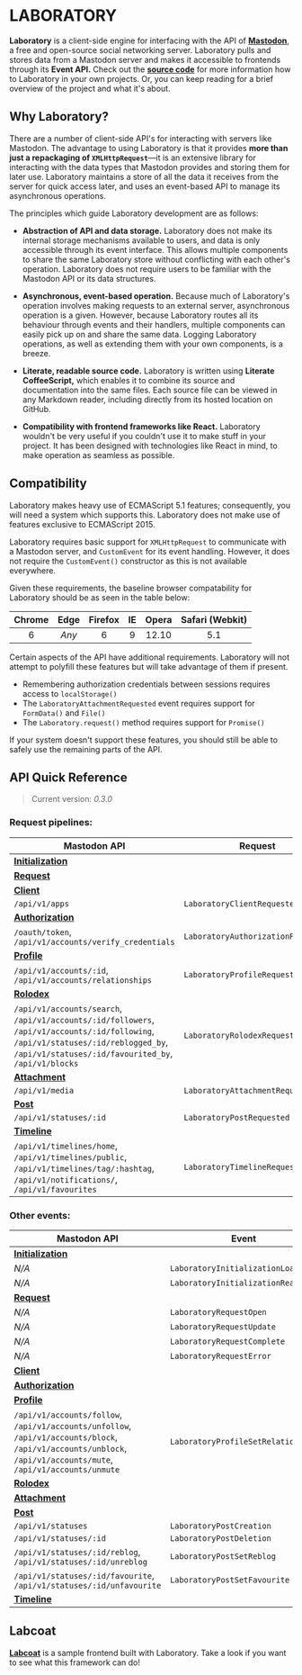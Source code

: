 #  LABORATORY  #

__Laboratory__ is a client-side engine for interfacing with the API of [__Mastodon__](https://github.com/tootsuite/mastodon), a free and open-source social networking server.
Laboratory pulls and stores data from a Mastodon server and makes it accessible to frontends through its __Event API.__
Check out the __[source code](src)__ for more information how to Laboratory in your own projects.
Or, you can keep reading for a brief overview of the project and what it's about.

##  Why Laboratory?  ##

There are a number of client-side API's for interacting with servers like Mastodon.
The advantage to using Laboratory is that it provides **more than just a repackaging of `XMLHttpRequest`**—it is an extensive library for interacting with the data types that Mastodon provides and storing them for later use.
Laboratory maintains a store of all the data it receives from the server for quick access later, and uses an event-based API to manage its asynchronous operations.

The principles which guide Laboratory development are as follows:

 -  __Abstraction of API and data storage.__
    Laboratory does not make its internal storage mechanisms available to users, and data is only accessible through its event interface.
    This allows multiple components to share the same Laboratory store without conflicting with each other's operation.
    Laboratory does not require users to be familiar with the Mastodon API or its data structures.

 -  __Asynchronous, event-based operation.__
    Because much of Laboratory's operation involves making requests to an external server, asynchronous operation is a given.
    However, because Laboratory routes all its behaviour through events and their handlers, multiple components can easily pick up on and share the same data.
    Logging Laboratory operations, as well as extending them with your own components, is a breeze.

 -  __Literate, readable source code.__
    Laboratory is written using __Literate CoffeeScript,__ which enables it to combine its source and documentation into the same files.
    Each source file can be viewed in any Markdown reader, including directly from its hosted location on GitHub.

 -  __Compatibility with frontend frameworks like React.__
    Laboratory wouldn't be very useful if you couldn't use it to make stuff in your project.
    It has been designed with technologies like React in mind, to make operation as seamless as possible.

##  Compatibility  ##

Laboratory makes heavy use of ECMAScript 5.1 features; consequently, you will need a system which supports this.
Laboratory does not make use of features exclusive to ECMAScript 2015.

Laboratory requires basic support for `XMLHttpRequest` to communicate with a Mastodon server, and `CustomEvent` for its event handling.
However, it does not require the `CustomEvent()` constructor as this is not available everywhere.

Given these requirements, the baseline browser compatability for Laboratory should be as seen in the table below:

| Chrome | Edge  | Firefox |  IE   | Opera | Safari (Webkit) |
| :----: | :---: | :-----: | :---: | :---: | :-------------: |
|   6    | _Any_ |    6    |   9   | 12.10 |       5.1       |

Certain aspects of the API have additional requirements.
Laboratory will not attempt to polyfill these features but will take advantage of them if present.

- Remembering authorization credentials between sessions requires access to `localStorage()`
- The `LaboratoryAttachmentRequested` event requires support for `FormData()` and `File()`
- The `Laboratory.request()` method requires support for `Promise()`

If your system doesn't support these features, you should still be able to safely use the remaining parts of the API.

##  API Quick Reference  ##

>  Current version: *0.3.0*

###  Request pipelines:

| Mastodon API | Request | Response | Failure |
| --- | --- | --- | --- |
| [__Initialization__](src/API/Initialization.litcoffee) |  |  |  |
| [__Request__](src/API/Request.litcoffee) |  |  |  |
| [__Client__](src/API/Client.litcoffee) |  |  |  |
| `/api/v1/apps` | `LaboratoryClientRequested` | `LaboratoryClientReceived` | `LaboratoryClientFailed` |
| [__Authorization__](src/API/Authorization.litcoffee) |  |  |  |
| `/oauth/token`, `/api/v1/accounts/verify_credentials` | `LaboratoryAuthorizationRequested` | `LaboratoryAuthorizationReceived` | `LaboratoryAuthorizationFailed` |
| [__Profile__](src/API/Profile.litcoffee) |  |  |  |
| `/api/v1/accounts/:id`, `/api/v1/accounts/relationships` | `LaboratoryProfileRequested` | `LaboratoryProfileReceived` | `LaboratoryProfileFailed` |
| [__Rolodex__](src/API/Rolodex.litcoffee) |  |  |  |
| `/api/v1/accounts/search`, `/api/v1/accounts/:id/followers`, `/api/v1/accounts/:id/following`, `/api/v1/statuses/:id/reblogged_by`, `/api/v1/statuses/:id/favourited_by`, `/api/v1/blocks` | `LaboratoryRolodexRequested` | `LaboratoryRolodexReceived` | `LaboratoryRolodexFailed` |
| [__Attachment__](src/API/Attachment.litcoffee) |  |  |
| `/api/v1/media` | `LaboratoryAttachmentRequested` | `LaboratoryAttachmentReceived` | `LaboratoryAttachmentFailed` |
| [__Post__](src/Events/Post.litcoffee) |  |  |
| `/api/v1/statuses/:id` | `LaboratoryPostRequested` | `LaboratoryPostReceived` | `LaboratoryPostFailed` |
| [__Timeline__](src/API/Timeline.litcoffee) |  |  |  |
| `/api/v1/timelines/home`, `/api/v1/timelines/public`, `/api/v1/timelines/tag/:hashtag`, `/api/v1/notifications/`, `/api/v1/favourites` | `LaboratoryTimelineRequested` | `LaboratoryTimelineReceived` | `LaboratoryTimelineFailed` |

###  Other events:

| Mastodon API | Event |
| --- | --- |
| [__Initialization__](src/API/Initialization.litcoffee) |  |
| *N/A* | `LaboratoryInitializationLoaded` |
| *N/A* | `LaboratoryInitializationReady` |
| [__Request__](src/API/Request.litcoffee) |  |
| *N/A* | `LaboratoryRequestOpen` |
| *N/A* | `LaboratoryRequestUpdate` |
| *N/A* | `LaboratoryRequestComplete` |
| *N/A* | `LaboratoryRequestError` |
| [__Client__](src/API/Client.litcoffee) |  |
| [__Authorization__](src/API/Authorization.litcoffee) |  |
| [__Profile__](src/API/Profile.litcoffee) |  |
| `/api/v1/accounts/follow`, `/api/v1/accounts/unfollow`, `/api/v1/accounts/block`, `/api/v1/accounts/unblock`, `/api/v1/accounts/mute`, `/api/v1/accounts/unmute` | `LaboratoryProfileSetRelationship` |
| [__Rolodex__](src/API/Rolodex.litcoffee) |  |
| [__Attachment__](src/API/Attachment.litcoffee) |  |
| [__Post__](src/API/Post.litcoffee) |  |
| `/api/v1/statuses` | `LaboratoryPostCreation` |
| `/api/v1/statuses/:id` | `LaboratoryPostDeletion` |
| `/api/v1/statuses/:id/reblog`, `/api/v1/statuses/:id/unreblog` | `LaboratoryPostSetReblog` |
| `/api/v1/statuses/:id/favourite`, `/api/v1/statuses/:id/unfavourite` | `LaboratoryPostSetFavourite` |
| [__Timeline__](src/API/Timeline.litcoffee) |  |

##  Labcoat  ##

[__Labcoat__](https://github.com/marrus-sh/labcoat) is a sample frontend built with Laboratory.
Take a look if you want to see what this framework can do!
